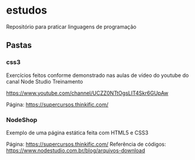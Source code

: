 # estudos
Repositório para praticar linguagens de programação

## Pastas

### css3
Exercícios feitos conforme demonstrado nas aulas de vídeo do youtube do canal Node Studio Treinamento

https://www.youtube.com/channel/UCZZ0NTtOgsLIT4Skr6GUpAw

Página: https://supercursos.thinkific.com/

### NodeShop
Exemplo de uma página estática feita com HTML5 e CSS3 

Página: https://supercursos.thinkific.com/
Referência de códigos: https://www.nodestudio.com.br/blog/arquivos-download
